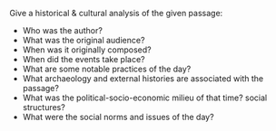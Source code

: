 Give a historical & cultural analysis of the given passage:
* Who was the author?
* What was the original audience?
* When was it originally composed?
* When did the events take place?
* What are some notable practices of the day?
* What archaeology and external histories are associated with the passage?
* What was the political-socio-economic milieu of that time?  social structures?
* What were the social norms and issues of the day?
